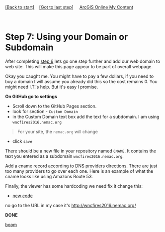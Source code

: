 [[Back to start]](github.md)&nbsp;&nbsp;&nbsp;&nbsp;[[Got to last step]](step6.md)
&nbsp;&nbsp;&nbsp;&nbsp;[ArcGIS Online My Content](http://www.arcgis.com/home/content.html)

&nbsp;

# Step 7: Using your Domain or Subdomain

After completing [step 6](GitHub_step6.md) lets go one step further and add our web domain to web site. This will make this page appear to be part of overall webpage.

Okay you caught me.  You might have to pay a few dollars, if you need to buy a domain I will assume you already did this so the cost remains 0.  You might need I.T.'s help. But it's easy I promise.


**On GitHub go to settings**
- Scroll down to the GitHub Pages section.
- look for section - `Custom Domain` 
- in the Custom Domain text box add the text for a subdomain.  I am using `wncfires2016.nemac.org`
> For your site, the `nemac.org` will change
- click `save`


There should be a new file in your repository named `CNAME`.  It contains the text you entered as a subdomain `wncfires2016.nemac.org`.

Add a cname record according to DNS providers directions.  There are just too many providers to go over each one.  Here is an example of what the cname looks like using Amazons Route 53.


Finally, the viewer has some hardcoding we need fix it change this:

- [new code](https://gist.github.com/daveism/d9d2cf2d34c5ee9b540ec5ca8abf4dab/revisions)

no go to the URL in my case it's http://wncfires2016.nemac.org/

**DONE** 

[boom](boom.md)
